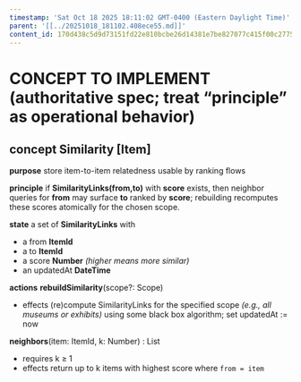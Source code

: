 ```yaml
---
timestamp: 'Sat Oct 18 2025 18:11:02 GMT-0400 (Eastern Daylight Time)'
parent: '[[../20251018_181102.408ece55.md]]'
content_id: 170d438c5d9d73151fd22e810bcbe26d14381e7be827077c415f00c2775edd23
---
```


# CONCEPT TO IMPLEMENT (authoritative spec; treat “principle” as operational behavior)

## concept **Similarity** \[Item]

**purpose**
store item-to-item relatedness usable by ranking flows

**principle**
if **SimilarityLinks(from,to)** with **score** exists, then neighbor queries for **from** may surface **to** ranked by **score**; rebuilding recomputes these scores atomically for the chosen scope.

**state**
a set of **SimilarityLinks** with

* a from **ItemId**
* a to **ItemId**
* a score **Number**  *(higher means more similar)*
* an updatedAt **DateTime**

**actions**
**rebuildSimilarity**(scope?: Scope)

* effects (re)compute SimilarityLinks for the specified scope *(e.g., all museums or exhibits)* using some black box algorithm;
  set updatedAt := now

**neighbors**(item: ItemId, k: Number) : List<ItemId>

* requires k ≥ 1
* effects return up to k items with highest score where `from = item`
